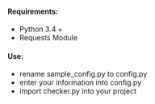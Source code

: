 #### Requirements:
* Python 3.4 +
* Requests Module

#### Use:
* rename sample_config.py to config.py
* enter your information into config.py
* import checker.py into your project
